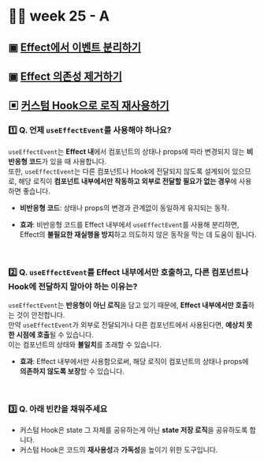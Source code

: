 # 👨‍🏫 week 25 - A

## ▣ [Effect에서 이벤트 분리하기](https://ko.react.dev/learn/separating-events-from-effects)

## ▣ [Effect 의존성 제거하기](https://ko.react.dev/learn/removing-effect-dependencies)

## ▣ [커스텀 Hook으로 로직 재사용하기](https://ko.react.dev/learn/reusing-logic-with-custom-hooks)

### 1️⃣ Q. 언제 `useEffectEvent`를 사용해야 하나요?

`useEffectEvent`는 **Effect 내**에서 컴포넌트의 상태나 props에 따라 변경되지 않는 **비반응형 코드**가 있을 때 사용합니다.  
또한, `useEffectEvent`는 다른 컴포넌트나 Hook에 전달되지 않도록 설계되어 있으므로, 해당 로직이 **컴포넌트 내부에서만 작동하고 외부로 전달할 필요가 없는 경우**에 사용하면 좋습니다.

-   **비반응형 코드**: 상태나 props의 변경과 관계없이 동일하게 유지되는 동작.
-   **효과**: 비반응형 코드를 Effect 내부에서 `useEffectEvent`를 사용해 분리하면, Effect의 **불필요한 재실행을 방지**하고 의도하지 않은 동작을 막는 데 도움이 됩니다.

    <br/>

### 2️⃣ Q. `useEffectEvent`를 Effect 내부에서만 호출하고, 다른 컴포넌트나 Hook에 전달하지 말아야 하는 이유는?

`useEffectEvent`는 **반응형이 아닌 로직**을 담고 있기 때문에, **Effect 내부에서만 호출**하는 것이 안전합니다.  
만약 `useEffectEvent`가 외부로 전달되거나 다른 컴포넌트에서 사용된다면, **예상치 못한 시점에 호출**될 수 있습니다.  
이는 컴포넌트의 상태와 **불일치**를 초래할 수 있습니다.

-   **효과**: Effect 내부에서만 사용함으로써, 해당 로직이 컴포넌트의 상태나 props에 **의존하지 않도록 보장**할 수 있습니다.

<br/>

### 3️⃣ Q. 아래 빈칸을 채워주세요

-   커스텀 Hook은 state 그 자체를 공유하는게 아닌 **state 저장 로직**을 공유하도록 합니다.
-   커스텀 Hook은 코드의 **재사용성**과 **가독성**을 높이기 위한 도구입니다.
